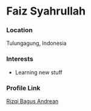 # Faiz Syahrullah

### Location

Tulungagung, Indonesia

### Interests

- Learning new stuff

### Profile Link

[Rizqi Bagus Andrean](https://github.com/bagusok)